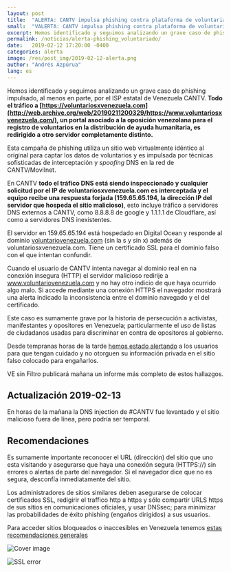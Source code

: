 ```yaml
---
layout: post
title:  "ALERTA: CANTV impulsa phishing contra plataforma de voluntariado, poniendo en riesgo a disidentes y opositores."
small:  "VALERTA: CANTV impulsa phishing contra plataforma de voluntarios"
excerpt: Hemos identificado y seguimos analizando un grave caso de phishing impulsado, al menos en parte, por el ISP estatal de Venezuela CANTV
permalink: /noticias/alerta-phishing_voluntariado/
date:   2019-02-12 17:20:00 -0400
categories: alerta
image: /res/post_img/2019-02-12-alerta.png
author: "Andrés Azpúrua"
lang: es
---
```


Hemos identificado y seguimos analizando un grave caso de phishing impulsado, al menos en parte, por el ISP estatal de Venezuela CANTV. **Todo el tráfico a [https://voluntariosxvenezuela.com](http://web.archive.org/web/20190211200329/https://www.voluntariosxvenezuela.com/), un portal asociado a la oposición venezolana para el registro de voluntarios en la distribución de ayuda humanitaria, es redirigido a otro servidor completamente distinto.**

Esta campaña de phishing utiliza un sitio web virtualmente idéntico al original para captar los datos de voluntarios y es impulsada por técnicas sofisticadas de interceptación y _spoofing_ DNS en la red de CANTV/Movilnet.

En CANTV **todo el tráfico DNS está siendo inspeccionado y cualquier solicitud por el IP de voluntariosxvenezuela.com es interceptada y el equipo recibe una respuesta forjada (159.65.65.194, la dirección IP del servidor que hospeda el sitio malicioso)**, esto incluye tráfico a servidores DNS externos a CANTV, como 8.8.8.8 de google y 1.1.1.1 de Cloudflare, así como a servidores DNS inexistentes.

El servidor en 159.65.65.194 está hospedado en Digital Ocean y responde al dominio [voluntariovenezuela.com](http://web.archive.org/web/*/voluntariovenezuela.com) (sin la s y sin x) además de voluntariosxvenezuela.com. Tiene un certificado SSL para el dominio falso con el que intentan confundir.

Cuando el usuario de CANTV intenta navegar al dominio real en na conexión insegura (HTTP) el servidor malicioso redirije a www.voluntariovenezuela.com y no hay otro indicio de que haya ocurrido algo malo. Si accede mediante una conexión HTTPS el navegador mostrará una alerta indicado la inconsistencia entre el dominio navegado y el del certificado.

Este caso es sumamente grave por la historia de persecución a activistas, manifestantes y opositores en Venezuela; particularmente el uso de listas de ciudadanos usadas para discriminar en contra de opositores al gobierno.

Desde tempranas horas de la tarde [hemos estado alertando](https://twitter.com/andresAzp/status/1095420751979708417) a los usuarios para que tengan cuidado y no otorguen su información privada en el sitio falso colocado para engañarlos.

VE sin Filtro publicará mañana un informe más completo de estos hallazgos.

## Actualización 2019-02-13

En horas de la mañana la DNS injection de #CANTV fue levantado y el sitio malicioso fuera de línea, pero podría ser temporal.


## Recomendaciones

Es sumamente importante reconocer el URL (dirección) del sitio que uno esta visitando y asegurarse que haya una conexión segura (HTTPS://) sin errores o alertas de parte del navegador. Si el navegador dice que no es segura, desconfía inmediatamente del sitio.

Los administradores de sitios similares deben asegurarse de colocar certificados SSL, redigirir el traffico http a https y sólo compartir URLS https de sus sitios en comunicaciones oficiales, y usar DNSsec; para minimizar las probabilidades de éxito phishing (engaños dirigidos) a sus usuarios.

Para acceder sitios bloqueados o inaccesibles en Venezuela tenemos [estas recomendaciones generales](https://twitter.com/vesinfiltro/status/1088156683317231621)


![Cover image](/res/post_img/2019-02-12-alerta_share.png)

![SSL error](/res/post_img/2019-02-12-alerta-capture.png)
